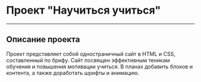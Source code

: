 # Проект "Научиться учиться"
____________________

## Описание проекта
Проект представляет собой одностраничный сайт в HTML и CSS, составленный по брифу. Сайт посвящен эффективным теникам обучения и повышения мотивации учиться.
В планах добавить блоков и контента, а также доработать шрифты и анимацию. 